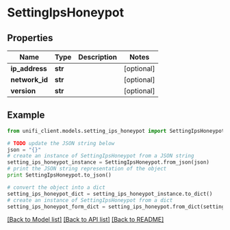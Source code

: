 # SettingIpsHoneypot


## Properties

Name | Type | Description | Notes
------------ | ------------- | ------------- | -------------
**ip_address** | **str** |  | [optional] 
**network_id** | **str** |  | [optional] 
**version** | **str** |  | [optional] 

## Example

```python
from unifi_client.models.setting_ips_honeypot import SettingIpsHoneypot

# TODO update the JSON string below
json = "{}"
# create an instance of SettingIpsHoneypot from a JSON string
setting_ips_honeypot_instance = SettingIpsHoneypot.from_json(json)
# print the JSON string representation of the object
print SettingIpsHoneypot.to_json()

# convert the object into a dict
setting_ips_honeypot_dict = setting_ips_honeypot_instance.to_dict()
# create an instance of SettingIpsHoneypot from a dict
setting_ips_honeypot_form_dict = setting_ips_honeypot.from_dict(setting_ips_honeypot_dict)
```
[[Back to Model list]](../README.md#documentation-for-models) [[Back to API list]](../README.md#documentation-for-api-endpoints) [[Back to README]](../README.md)


